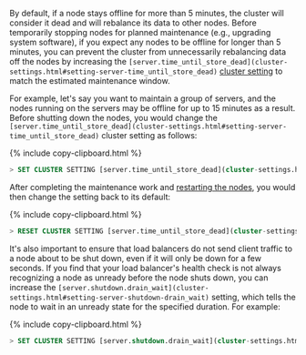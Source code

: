 By default, if a node stays offline for more than 5 minutes, the cluster will consider it dead and will rebalance its data to other nodes. Before temporarily stopping nodes for planned maintenance (e.g., upgrading system software), if you expect any nodes to be offline for longer than 5 minutes, you can prevent the cluster from unnecessarily rebalancing data off the nodes by increasing the `[server.time_until_store_dead](cluster-settings.html#setting-server-time_until_store_dead)` [cluster setting](cluster-settings.html) to match the estimated maintenance window.

For example, let's say you want to maintain a group of servers, and the nodes running on the servers may be offline for up to 15 minutes as a result. Before shutting down the nodes, you would change the `[server.time_until_store_dead](cluster-settings.html#setting-server-time_until_store_dead)` cluster setting as follows:

{% include copy-clipboard.html %}
~~~ sql
> SET CLUSTER SETTING [server.time_until_store_dead](cluster-settings.html#setting-server-time_until_store_dead) = '15m0s';
~~~

After completing the maintenance work and [restarting the nodes](start-a-node.html), you would then change the setting back to its default:

{% include copy-clipboard.html %}
~~~ sql
> RESET CLUSTER SETTING [server.time_until_store_dead](cluster-settings.html#setting-server-time_until_store_dead);
~~~

It's also important to ensure that load balancers do not send client traffic to a node about to be shut down, even if it will only be down for a few seconds. If you find that your load balancer's health check is not always recognizing a node as unready before the node shuts down, you can increase the `[server.shutdown.drain_wait](cluster-settings.html#setting-server-shutdown-drain_wait)` setting, which tells the node to wait in an unready state for the specified duration. For example:

{% include copy-clipboard.html %}
 ~~~ sql
 > SET CLUSTER SETTING [server.shutdown.drain_wait](cluster-settings.html#setting-server-shutdown-drain_wait) = '10s';
 ~~~
